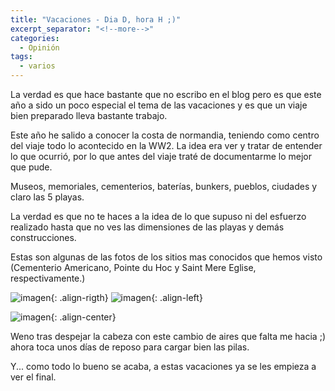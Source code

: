 ```yaml
---
title: "Vacaciones - Dia D, hora H ;)"
excerpt_separator: "<!--more-->"
categories:
  - Opinión
tags:
  - varios
---
```

La verdad es que hace bastante que no escribo en el blog pero es que este año a sido un poco especial el tema de las vacaciones y es que un viaje bien preparado lleva bastante trabajo.
<!--more-->

Este año he salido a conocer la costa de normandia, teniendo como centro del viaje todo lo acontecido en la WW2.
La idea era ver y tratar de entender lo que ocurrió, por lo que antes del viaje traté de documentarme lo mejor que pude.

Museos, memoriales, cementerios, baterías, bunkers, pueblos, ciudades y claro las 5 playas.

La verdad es que no te haces a la idea de lo que supuso ni del esfuerzo realizado hasta que no ves las dimensiones de las playas y demás construcciones.

Estas son algunas de las fotos de los sitios mas conocidos que hemos visto (Cementerio Americano, Pointe du Hoc y Saint Mere Eglise, respectivamente.)

![imagen]({{'https://malambra.github.io/docs/images/normandia1.jpg'|absolute_url}}){: .align-rigth}
![imagen]({{'https://malambra.github.io/docs/images/normandia2.jpg'|absolute_url}}){: .align-left}

![imagen]({{'https://malambra.github.io/docs/images/normandia3.jpg'|absolute_url}}){: .align-center}


Weno tras despejar la cabeza con este cambio de aires que falta me hacia ;) ahora toca unos días de reposo para cargar bien las pilas.

Y... como todo lo bueno se acaba, a estas vacaciones ya se les empieza a ver el final.